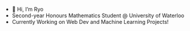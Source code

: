 - 👋 Hi, I’m Ryo
- Second-year Honours Mathematics Student @ University of Waterloo
- Currently Working on Web Dev and Machine Learning Projects!
<!---
Ryo0326-hub/Ryo0326-hub is a ✨ special ✨ repository because its `README.md` (this file) appears on your GitHub profile.
You can click the Preview link to take a look at your changes.
--->
